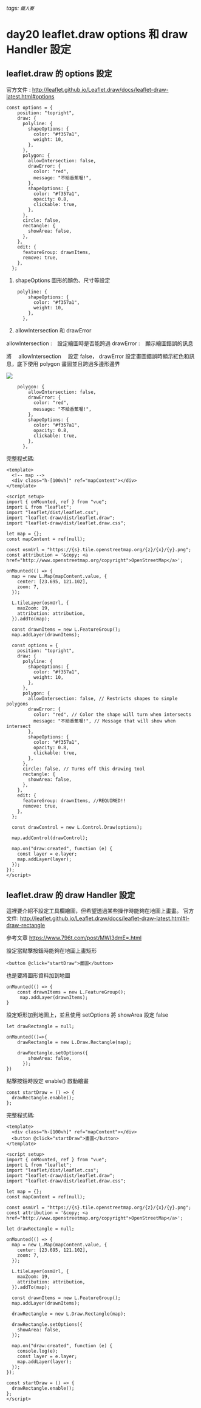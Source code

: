 ###### tags: `鐵人賽`

# day20 leaflet.draw options 和 draw Handler 設定

## leaflet.draw 的 options 設定

官方文件 :
http://leaflet.github.io/Leaflet.draw/docs/leaflet-draw-latest.html#options

```javascript!
const options = {
    position: "topright",
    draw: {
      polyline: {
        shapeOptions: {
          color: "#f357a1",
          weight: 10,
        },
      },
      polygon: {
        allowIntersection: false,
        drawError: {
          color: "red",
          message: "不給香蕉喔!",
        },
        shapeOptions: {
          color: "#f357a1",
          opacity: 0.8,
          clickable: true,
        },
      },
      circle: false,
      rectangle: {
        showArea: false,
      },
    },
    edit: {
      featureGroup: drawnItems,
      remove: true,
    },
  };

```

1. shapeOptions
   圖形的顏色、尺寸等設定

```javascript!
    polyline: {
        shapeOptions: {
          color: "#f357a1",
          weight: 10,
        },
      },
```

2. allowIntersection 和 drawError

allowIntersection :　設定繪圖時是否能跨過
drawError :　顯示繪圖錯誤的訊息

將　 allowIntersection 　設定 false， drawError 設定畫圖錯誤時顯示紅色和訊息，底下使用 polygon 畫圖並且跨過多邊形邊界

![](https://i.imgur.com/Mszagef.png)

```javascript!
    polygon: {
        allowIntersection: false,
        drawError: {
          color: "red",
          message: "不給香蕉喔!",
        },
        shapeOptions: {
          color: "#f357a1",
          opacity: 0.8,
          clickable: true,
        },
      },
```

完整程式碼:

```javascript!
<template>
  <!-- map -->
  <div class="h-[100vh]" ref="mapContent"></div>
</template>

<script setup>
import { onMounted, ref } from "vue";
import L from "leaflet";
import "leaflet/dist/leaflet.css";
import "leaflet-draw/dist/leaflet.draw";
import "leaflet-draw/dist/leaflet.draw.css";

let map = {};
const mapContent = ref(null);

const osmUrl = "https://{s}.tile.openstreetmap.org/{z}/{x}/{y}.png";
const attribution = '&copy; <a href="http://www.openstreetmap.org/copyright">OpenStreetMap</a>';

onMounted(() => {
  map = new L.Map(mapContent.value, {
    center: [23.695, 121.102],
    zoom: 7,
  });

  L.tileLayer(osmUrl, {
    maxZoom: 19,
    attribution: attribution,
  }).addTo(map);

  const drawnItems = new L.FeatureGroup();
  map.addLayer(drawnItems);

  const options = {
    position: "topright",
    draw: {
      polyline: {
        shapeOptions: {
          color: "#f357a1",
          weight: 10,
        },
      },
      polygon: {
        allowIntersection: false, // Restricts shapes to simple polygons
        drawError: {
          color: "red", // Color the shape will turn when intersects
          message: "不給香蕉喔!", // Message that will show when intersect
        },
        shapeOptions: {
          color: "#f357a1",
          opacity: 0.8,
          clickable: true,
        },
      },
      circle: false, // Turns off this drawing tool
      rectangle: {
        showArea: false,
      },
    },
    edit: {
      featureGroup: drawnItems, //REQUIRED!!
      remove: true,
    },
  };

  const drawControl = new L.Control.Draw(options);

  map.addControl(drawControl);

  map.on("draw:created", function (e) {
    const layer = e.layer;
    map.addLayer(layer);
  });
});
</script>
```

## leaflet.draw 的 draw Handler 設定

這裡要介紹不設定工具欄繪圖，但希望透過某些操作時能夠在地圖上畫畫。
官方文件:
http://leaflet.github.io/Leaflet.draw/docs/leaflet-draw-latest.html#l-draw-rectangle

參考文章
https://www.796t.com/post/MWI3dmE=.html

設定當點擊按鈕時能夠在地圖上畫矩形

```javascript!
<button @click="startDraw">畫圖</button>
```

也是要將圖形資料加到地圖

```javascript!
onMounted(() => {
    const drawnItems = new L.FeatureGroup();
     map.addLayer(drawnItems);
}
```

設定矩形加到地圖上，並且使用 setOptions 將 showArea 設定 false

```javascript!
let drawRectangle = null;

onMounted(()=>{
    drawRectangle = new L.Draw.Rectangle(map);

    drawRectangle.setOptions({
        showArea: false,
      });
})

```

點擊按鈕時設定 enable() 啟動繪畫

```javascript!
const startDraw = () => {
  drawRectangle.enable();
};
```

完整程式碼:

```javascript!
<template>
  <div class="h-[100vh]" ref="mapContent"></div>
  <button @click="startDraw">畫圖</button>
</template>

<script setup>
import { onMounted, ref } from "vue";
import L from "leaflet";
import "leaflet/dist/leaflet.css";
import "leaflet-draw/dist/leaflet.draw";
import "leaflet-draw/dist/leaflet.draw.css";

let map = {};
const mapContent = ref(null);

const osmUrl = "https://{s}.tile.openstreetmap.org/{z}/{x}/{y}.png";
const attribution = '&copy; <a href="http://www.openstreetmap.org/copyright">OpenStreetMap</a>';

let drawRectangle = null;

onMounted(() => {
  map = new L.Map(mapContent.value, {
    center: [23.695, 121.102],
    zoom: 7,
  });

  L.tileLayer(osmUrl, {
    maxZoom: 19,
    attribution: attribution,
  }).addTo(map);

  const drawnItems = new L.FeatureGroup();
  map.addLayer(drawnItems);

  drawRectangle = new L.Draw.Rectangle(map);

  drawRectangle.setOptions({
    showArea: false,
  });

  map.on("draw:created", function (e) {
    console.log(e);
    const layer = e.layer;
    map.addLayer(layer);
  });
});

const startDraw = () => {
  drawRectangle.enable();
};
</script>
```

